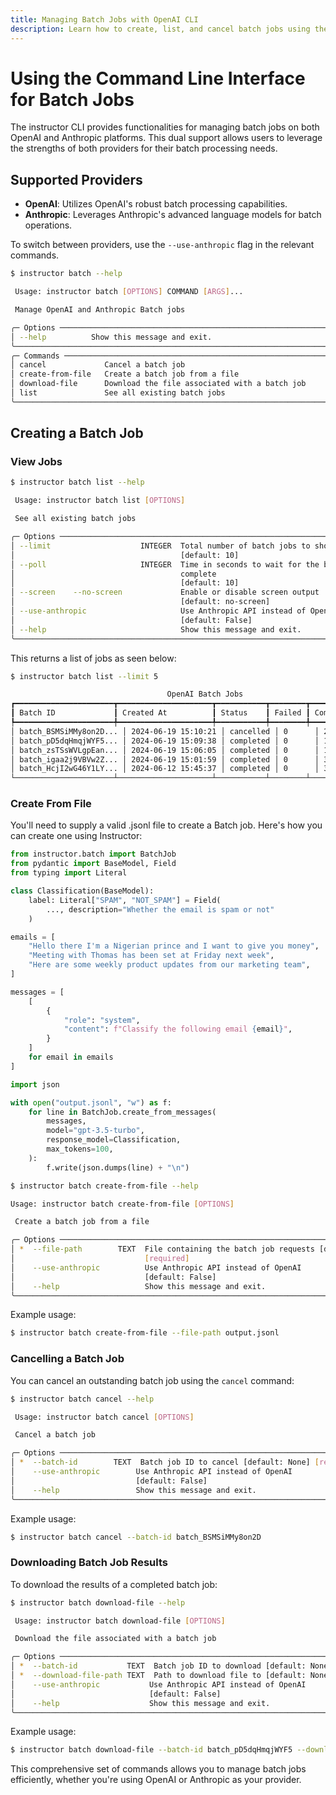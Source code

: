 ```yaml
---
title: Managing Batch Jobs with OpenAI CLI
description: Learn how to create, list, and cancel batch jobs using the OpenAI Command Line Interface (CLI) for efficient job management.
---
```


# Using the Command Line Interface for Batch Jobs


The instructor CLI provides functionalities for managing batch jobs on both OpenAI and Anthropic platforms. This dual support allows users to leverage the strengths of both providers for their batch processing needs.

## Supported Providers

- **OpenAI**: Utilizes OpenAI's robust batch processing capabilities.
- **Anthropic**: Leverages Anthropic's advanced language models for batch operations.

To switch between providers, use the `--use-anthropic` flag in the relevant commands.

```bash
$ instructor batch --help

 Usage: instructor batch [OPTIONS] COMMAND [ARGS]...

 Manage OpenAI and Anthropic Batch jobs

╭─ Options ───────────────────────────────────────────────────────────────────────────╮
│ --help          Show this message and exit.                                         │
╰─────────────────────────────────────────────────────────────────────────────────────╯
╭─ Commands ──────────────────────────────────────────────────────────────────────────╮
│ cancel             Cancel a batch job                                               │
│ create-from-file   Create a batch job from a file                                   │
│ download-file      Download the file associated with a batch job                    │
│ list               See all existing batch jobs                                      │
╰─────────────────────────────────────────────────────────────────────────────────────╯
```

## Creating a Batch Job

### View Jobs

```bash
$ instructor batch list --help

 Usage: instructor batch list [OPTIONS]

 See all existing batch jobs

╭─ Options ───────────────────────────────────────────────────────────────────────────╮
│ --limit                    INTEGER  Total number of batch jobs to show              │
│                                     [default: 10]                                   │
│ --poll                     INTEGER  Time in seconds to wait for the batch job to    │
│                                     complete                                        │
│                                     [default: 10]                                   │
│ --screen    --no-screen             Enable or disable screen output                 │
│                                     [default: no-screen]                            │
│ --use-anthropic                     Use Anthropic API instead of OpenAI             │
│                                     [default: False]                                │
│ --help                              Show this message and exit.                     │
╰─────────────────────────────────────────────────────────────────────────────────────╯
```

This returns a list of jobs as seen below:

```bash
$ instructor batch list --limit 5

                                   OpenAI Batch Jobs
┏━━━━━━━━━━━━━━━━━━━━━━┳━━━━━━━━━━━━━━━━━━━━━┳━━━━━━━━━━━┳━━━━━━━━┳━━━━━━━━━━━┳━━━━━━━┓
┃ Batch ID             ┃ Created At          ┃ Status    ┃ Failed ┃ Completed ┃ Total ┃
┡━━━━━━━━━━━━━━━━━━━━━━╇━━━━━━━━━━━━━━━━━━━━━╇━━━━━━━━━━━╇━━━━━━━━╇━━━━━━━━━━━╇━━━━━━━┩
│ batch_BSMSiMMy8on2D... │ 2024-06-19 15:10:21 │ cancelled │ 0      │ 298       │ 300   │
│ batch_pD5dqHmqjWYF5... │ 2024-06-19 15:09:38 │ completed │ 0      │ 15        │ 15    │
│ batch_zsTSsWVLgpEan... │ 2024-06-19 15:06:05 │ completed │ 0      │ 15        │ 15    │
│ batch_igaa2j9VBVw2Z... │ 2024-06-19 15:01:59 │ completed │ 0      │ 300       │ 300   │
│ batch_HcjI2wG46Y1LY... │ 2024-06-12 15:45:37 │ completed │ 0      │ 3         │ 3     │
└──────────────────────┴─────────────────────┴───────────┴────────┴───────────┴───────┘
```

### Create From File

You'll need to supply a valid .jsonl file to create a Batch job. Here's how you can create one using Instructor:

```python
from instructor.batch import BatchJob
from pydantic import BaseModel, Field
from typing import Literal

class Classification(BaseModel):
    label: Literal["SPAM", "NOT_SPAM"] = Field(
        ..., description="Whether the email is spam or not"
    )

emails = [
    "Hello there I'm a Nigerian prince and I want to give you money",
    "Meeting with Thomas has been set at Friday next week",
    "Here are some weekly product updates from our marketing team",
]

messages = [
    [
        {
            "role": "system",
            "content": f"Classify the following email {email}",
        }
    ]
    for email in emails
]

import json

with open("output.jsonl", "w") as f:
    for line in BatchJob.create_from_messages(
        messages,
        model="gpt-3.5-turbo",
        response_model=Classification,
        max_tokens=100,
    ):
        f.write(json.dumps(line) + "\n")
```

```bash
$ instructor batch create-from-file --help

Usage: instructor batch create-from-file [OPTIONS]

 Create a batch job from a file

╭─ Options ───────────────────────────────────────────────────────────────────────────╮
│ *  --file-path        TEXT  File containing the batch job requests [default: None]  │
│                             [required]                                              │
│    --use-anthropic          Use Anthropic API instead of OpenAI                     │
│                             [default: False]                                        │
│    --help                   Show this message and exit.                             │
╰─────────────────────────────────────────────────────────────────────────────────────╯
```

Example usage:

```bash
$ instructor batch create-from-file --file-path output.jsonl
```

### Cancelling a Batch Job

You can cancel an outstanding batch job using the `cancel` command:

```bash
$ instructor batch cancel --help

 Usage: instructor batch cancel [OPTIONS]

 Cancel a batch job

╭─ Options ───────────────────────────────────────────────────────────────────────────╮
│ *  --batch-id        TEXT  Batch job ID to cancel [default: None] [required]        │
│    --use-anthropic        Use Anthropic API instead of OpenAI                       │
│                           [default: False]                                          │
│    --help                 Show this message and exit.                               │
╰─────────────────────────────────────────────────────────────────────────────────────╯
```

Example usage:

```bash
$ instructor batch cancel --batch-id batch_BSMSiMMy8on2D
```

### Downloading Batch Job Results

To download the results of a completed batch job:

```bash
$ instructor batch download-file --help

 Usage: instructor batch download-file [OPTIONS]

 Download the file associated with a batch job

╭─ Options ───────────────────────────────────────────────────────────────────────────╮
│ *  --batch-id           TEXT  Batch job ID to download [default: None] [required]   │
│ *  --download-file-path TEXT  Path to download file to [default: None] [required]   │
│    --use-anthropic           Use Anthropic API instead of OpenAI                    │
│                              [default: False]                                       │
│    --help                    Show this message and exit.                            │
╰─────────────────────────────────────────────────────────────────────────────────────╯
```

Example usage:

```bash
$ instructor batch download-file --batch-id batch_pD5dqHmqjWYF5 --download-file-path results.jsonl
```

This comprehensive set of commands allows you to manage batch jobs efficiently, whether you're using OpenAI or Anthropic as your provider.
